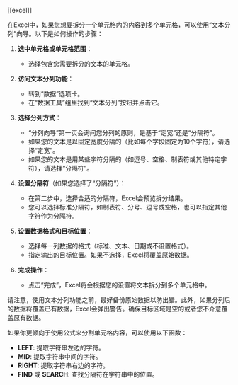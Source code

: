 [[excel]]

在Excel中，如果您想要拆分一个单元格内的内容到多个单元格，可以使用“文本分列”向导。以下是如何操作的步骤：

1. **选中单元格或单元格范围**：
   - 选择包含您需要拆分的文本的单元格。
   
2. **访问文本分列功能**：
   - 转到“数据”选项卡。
   - 在“数据工具”组里找到“文本分列”按钮并点击它。

3. **选择分列方式**：
   - “分列向导”第一页会询问您分列的原则，是基于“定宽”还是“分隔符”。
   - 如果您的文本是以固定宽度分隔的（比如每个字段固定为10个字符），请选择“定宽”。
   - 如果您的文本是用某些字符分隔的（如逗号、空格、制表符或其他特定字符），请选择“分隔符”。

4. **设置分隔符**（如果您选择了“分隔符”）：
   - 在第二步中，选择合适的分隔符，Excel会预览拆分结果。
   - 您可以选择标准分隔符，如制表符、分号、逗号或空格，也可以指定其他字符作为分隔符。

5. **设置数据格式和目标位置**：
   - 选择每一列数据的格式（标准、文本、日期或不设置格式）。
   - 指定输出的目标位置。如果不选择，Excel将覆盖原始数据。

6. **完成操作**：
   - 点击“完成”，Excel将会根据您的设置将文本拆分到多个单元格中。

请注意，使用文本分列功能之前，最好备份原始数据以防出错。此外，如果分列后的数据将覆盖已有数据，Excel会弹出警告。确保目标区域是空的或者您不介意覆盖原有数据。

如果你更倾向于使用公式来分割单元格内容，可以使用以下函数：

- **LEFT**: 提取字符串左边的字符。
- **MID**: 提取字符串中间的字符。
- **RIGHT**: 提取字符串右边的字符。
- **FIND** 或 **SEARCH**: 查找分隔符在字符串中的位置。

